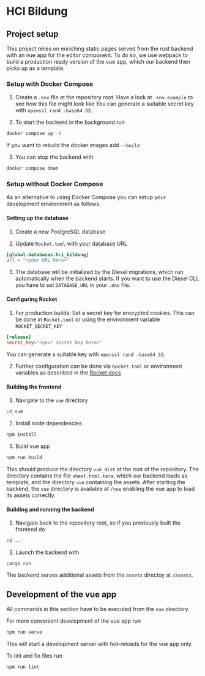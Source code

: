 # HCI Bildung

## Project setup

This project relies on enriching static pages served from the rust backend with an vue app for the editor component. To do so, we use webpack to build a production ready version of the vue app, which our backend then picks up as a template.

### Setup with Docker Compose

1. Create a `.env` file at the repository root. Have a look at `.env.example` to see how this file might look like
You can generate a suitable secret key with `openssl rand -base64 32`.

2. To start the backend in the background run

```bash
docker compose up -d
```

If you want to rebuild the docker images add `--build`

3. You can stop the backend with

```bash
docker compose down
```

### Setup without Docker Compose

As an alternative to using Docker Compose you can setup your development environment as follows.

#### Setting up the database

1. Create a new PostgreSQL database

2. Update `Rocket.toml` with your database URL

```toml
[global.databases.hci_bildung]
url = "<your URL here>"
```

3. The database will be initialized by the Diesel migrations, which run automatically when the backend starts. If you want to use the Diesel CLI, you have to set `DATABASE_URL` in your `.env` file.

#### Configuring Rocket

1. For production builds: Set a secret key for encrypted cookies. This can be done in `Rocket.toml` or using the environment variable `ROCKET_SECRET_KEY`

```toml
[release]
secret_key="<your secret key here>"
```

You can generate a suitable key with `openssl rand -base64 32`.

2. Further configuration can be done via `Rocket.toml` or environment variables as described in the [Rocket docs](https://rocket.rs/v0.5-rc/guide/configuration/#configuration)

#### Building the frontend

1. Navigate to the `vue` directory

```bash
cd vue
```

2. Install node dependencies

```bash
npm install
```

3. Build vue app

```bash
npm run build
```

This should produce the directory `vue_dist` at the root of the repository.
The directory contains the file `sheet.html.tera`, which our backend loads as template, and the directory `vue` containing the assets.
After starting the backend, the `vue` directory is available at `/vue` enabling the vue app to load its assets correctly.

#### Building and running the backend

1. Navigate back to the repository root, so if you previously built the frontend do

```bash
cd ..
```

2. Launch the backend with

```
cargo run
```

The backend serves additional assets from the `assets` directoy at `/assets`.

## Development of the vue app

All commands in this section have to be executed from the `vue` directory.

For more convenient development of the vue app run

```bash
npm run serve
```

This will start a development server with hot-reloads for the vue app only.

To lint and fix files run

```bash
npm run lint
```
